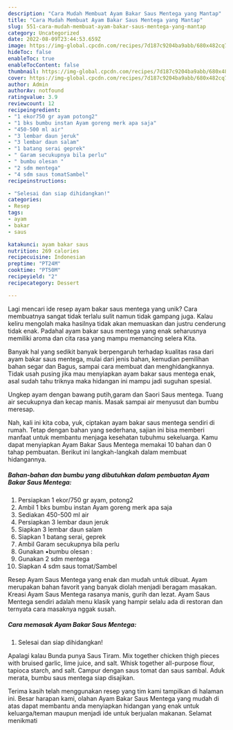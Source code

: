 ```yaml
---
description: "Cara Mudah Membuat Ayam Bakar Saus Mentega yang Mantap"
title: "Cara Mudah Membuat Ayam Bakar Saus Mentega yang Mantap"
slug: 551-cara-mudah-membuat-ayam-bakar-saus-mentega-yang-mantap
category: Uncategorized
date: 2022-08-09T23:44:53.659Z
image: https://img-global.cpcdn.com/recipes/7d187c9204ba9abb/680x482cq70/ayam-bakar-saus-mentega-foto-resep-utama.jpg
hideToc: false
enableToc: true
enableTocContent: false
thumbnail: https://img-global.cpcdn.com/recipes/7d187c9204ba9abb/680x482cq70/ayam-bakar-saus-mentega-foto-resep-utama.jpg
cover: https://img-global.cpcdn.com/recipes/7d187c9204ba9abb/680x482cq70/ayam-bakar-saus-mentega-foto-resep-utama.jpg
author: Admin
authorAv: notfound
ratingvalue: 3.9
reviewcount: 12
recipeingredient:
- "1 ekor750 gr ayam potong2"
- "1 bks bumbu instan Ayam goreng merk apa saja"
- "450-500 ml air"
- "3 lembar daun jeruk"
- "3 lembar daun salam"
- "1 batang serai geprek"
- " Garam secukupnya bila perlu"
- " bumbu olesan "
- "2 sdm mentega"
- "4 sdm saus tomatSambel"
recipeinstructions:

- "Selesai dan siap dihidangkan!"
categories:
- Resep
tags:
- ayam
- bakar
- saus

katakunci: ayam bakar saus 
nutrition: 269 calories
recipecuisine: Indonesian
preptime: "PT24M"
cooktime: "PT50M"
recipeyield: "2"
recipecategory: Dessert

---
```





Lagi mencari ide resep ayam bakar saus mentega yang unik? Cara membuatnya sangat tidak terlalu sulit namun tidak gampang juga. Kalau keliru mengolah maka hasilnya tidak akan memuaskan dan justru cenderung tidak enak. Padahal ayam bakar saus mentega yang enak seharusnya memiliki aroma dan cita rasa yang mampu memancing selera Kita.





Banyak hal yang sedikit banyak berpengaruh terhadap kualitas rasa dari ayam bakar saus mentega, mulai dari jenis bahan, kemudian pemilihan bahan segar dan Bagus, sampai cara membuat dan menghidangkannya. Tidak usah pusing jika mau menyiapkan ayam bakar saus mentega enak,      asal sudah tahu triknya maka hidangan ini mampu jadi suguhan spesial.














Ungkep ayam dengan bawang putih,garam dan Saori Saus mentega. Tuang air secukupnya dan kecap manis. Masak sampai air menyusut dan bumbu meresap.






Nah, kali ini kita coba, yuk, ciptakan ayam bakar saus mentega sendiri di rumah. Tetap dengan bahan yang sederhana, sajian ini bisa memberi manfaat untuk membantu menjaga kesehatan tubuhmu sekeluarga. Kamu dapat menyiapkan Ayam Bakar Saus Mentega memakai 10 bahan dan 0 tahap pembuatan. Berikut ini langkah-langkah dalam membuat hidangannya.

<!--inarticleads1-->

##### Bahan-bahan dan bumbu yang dibutuhkan dalam pembuatan Ayam Bakar Saus Mentega:

1. Persiapkan 1 ekor/750 gr ayam, potong2
1. Ambil 1 bks bumbu instan Ayam goreng merk apa saja
1. Sediakan 450-500 ml air
1. Persiapkan 3 lembar daun jeruk
1. Siapkan 3 lembar daun salam
1. Siapkan 1 batang serai, geprek
1. Ambil  Garam secukupnya bila perlu
1. Gunakan  ▪️bumbu olesan :
1. Gunakan 2 sdm mentega
1. Siapkan 4 sdm saus tomat/Sambel


Resep Ayam Saus Mentega yang enak dan mudah untuk dibuat. Ayam merupakan bahan favorit yang banyak diolah menjadi beragam masakan. Kreasi Ayam Saus Mentega rasanya manis, gurih dan lezat. Ayam Saus Mentega sendiri adalah menu klasik yang hampir selalu ada di restoran dan ternyata cara masaknya nggak susah. 

<!--inarticleads2-->

##### Cara memasak Ayam Bakar Saus Mentega:


1. Selesai dan siap dihidangkan!

Apalagi kalau Bunda punya Saus Tiram. Mix together chicken thigh pieces with bruised garlic, lime juice, and salt. Whisk together all-purpose flour, tapioca starch, and salt. Campur dengan saus tomat dan saus sambal. Aduk merata, bumbu saus mentega siap disajikan. 

Terima kasih telah menggunakan resep yang tim kami tampilkan di halaman ini. Besar harapan kami, olahan Ayam Bakar Saus Mentega yang mudah di atas dapat membantu anda menyiapkan hidangan yang enak untuk keluarga/teman maupun menjadi ide untuk berjualan makanan. Selamat menikmati
